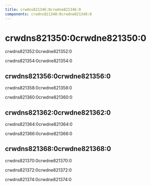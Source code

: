 ```yaml
---
title: crwdns821346:0crwdne821346:0
components: crwdns821348:0crwdne821348:0
---
```

# crwdns821350:0crwdne821350:0

<p class="description">crwdns821352:0crwdne821352:0</p>

crwdns821354:0crwdne821354:0

## crwdns821356:0crwdne821356:0

crwdns821358:0crwdne821358:0

crwdns821360:0crwdne821360:0

## crwdns821362:0crwdne821362:0

crwdns821364:0crwdne821364:0

crwdns821366:0crwdne821366:0

## crwdns821368:0crwdne821368:0

crwdns821370:0crwdne821370:0

crwdns821372:0crwdne821372:0

crwdns821374:0crwdne821374:0